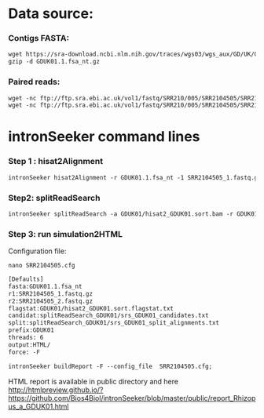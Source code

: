 Data source:
============

### Contigs FASTA: 

```diff
wget https://sra-download.ncbi.nlm.nih.gov/traces/wgs03/wgs_aux/GD/UK/GDUK01/GDUK01.1.fsa_nt.gz
gzip -d GDUK01.1.fsa_nt.gz
```

### Paired reads:

```diff
wget -nc ftp://ftp.sra.ebi.ac.uk/vol1/fastq/SRR210/005/SRR2104505/SRR2104505_1.fastq.gz
wget -nc ftp://ftp.sra.ebi.ac.uk/vol1/fastq/SRR210/005/SRR2104505/SRR2104505_2.fastq.gz

```

intronSeeker command lines
============================

### Step 1 : hisat2Alignment

```diff
intronSeeker hisat2Alignment -r GDUK01.1.fsa_nt -1 SRR2104505_1.fastq.gz -2 SRR2104505_2.fastq.gz --prefix GDUK01 -o GDUK01 -t 12
```

### Step2: splitReadSearch

```diff
intronSeeker splitReadSearch -a GDUK01/hisat2_GDUK01.sort.bam -r GDUK01.1.fsa_nt --prefix GDUK01 --output splitReadSearch_GDUK01
```

### Step 3: run simulation2HTML

Configuration file:

```dif
nano SRR2104505.cfg
```

```diff
[Defaults]
fasta:GDUK01.1.fsa_nt
r1:SRR2104505_1.fastq.gz
r2:SRR2104505_2.fastq.gz
flagstat:GDUK01/hisat2_GDUK01.sort.flagstat.txt
candidat:splitReadSearch_GDUK01/srs_GDUK01_candidates.txt
split:splitReadSearch_GDUK01/srs_GDUK01_split_alignments.txt
prefix:GDUK01
threads: 6                
output:HTML/
force: -F
```


```diff
intronSeeker buildReport -F --config_file  SRR2104505.cfg;

```

HTML report is available in public directory and here http://htmlpreview.github.io/?https://github.com/Bios4Biol/intronSeeker/blob/master/public/report_Rhizopus_a_GDUK01.html
